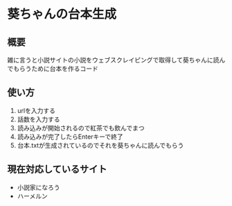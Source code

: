 # 葵ちゃんの台本生成

## 概要
雑に言うと小説サイトの小説をウェブスクレイピングで取得して葵ちゃんに読んでもらうために台本を作るコード

## 使い方
1. urlを入力する
2. 話数を入力する
3. 読み込みが開始されるので紅茶でも飲んでまつ
4. 読み込みが完了したらEnterキーで終了
5. 台本.txtが生成されているのでそれを葵ちゃんに読んでもらう

## 現在対応しているサイト
- 小説家になろう
- ハーメルン

